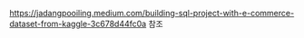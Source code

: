 https://jadangpooiling.medium.com/building-sql-project-with-e-commerce-dataset-from-kaggle-3c678d44fc0a
참조
